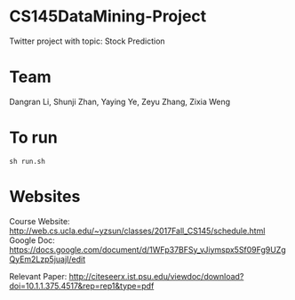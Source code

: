 # CS145DataMining-Project
Twitter project with topic: Stock Prediction 

# Team 
Dangran Li, Shunji Zhan, Yaying Ye, Zeyu Zhang, Zixia Weng

# To run
	sh run.sh

# Websites
Course Website: http://web.cs.ucla.edu/~yzsun/classes/2017Fall_CS145/schedule.html
Google Doc: https://docs.google.com/document/d/1WFp37BFSy_vJiymspx5Sf09Fg9UZgQyEm2Lzp5juajI/edit

Relevant Paper: http://citeseerx.ist.psu.edu/viewdoc/download?doi=10.1.1.375.4517&rep=rep1&type=pdf
